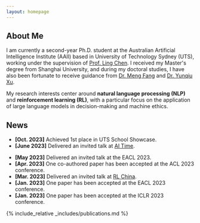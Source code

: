 ```yaml
---
layout: homepage
---
```


## About Me

I am currently a second-year Ph.D. student at the Australian Artificial Intelligence Institute (AAII) based in University of Technology Sydney (UTS), working under the supervision of [Prof. Ling Chen](https://profiles.uts.edu.au/Ling.Chen). 
I received my Master's degree from Shanghai University, and during my doctoral studies, I have also been fortunate to receive guidance from [Dr. Meng Fang](https://mengf1.github.io/) and [Dr. Yunqiu Xu](https://www.linkedin.com/in/yunqiu-xu-53052ab4/).
 

My research interests center around **natural language processing (NLP)** and **reinforcement learning (RL)**, with a particular focus on the application of large language models in decision-making and machine ethics.



## News
- **[Oct. 2023]** Achieved 1st place in UTS School Showcase.
- **[June 2023]** Delivered an invited talk at [AI Time](https://www.aitime.cn/).
<!-- - **[May 2023]** Nominated for the Google PhD Fellowship. -->
- **[May 2023]** Delivered an invited talk at the EACL 2023.
- **[Apr. 2023]** One co-authored paper has been accepted at the ACL 2023 conference.
- **[Mar. 2023]** Delivered an invited talk at [RL China](http://rlchina.org/).
- **[Jan. 2023]** One paper has been accepted at the EACL 2023 conference.
- **[Jan. 2023]** One paper has been accepted at the ICLR 2023 conference.


{% include_relative _includes/publications.md %}

<!-- {% include_relative _includes/services.md %} -->

<!-- ## Selected Awards
- **[June 2021]** Outstanding Graduate Award (Master)
- **[Oct. 2020]** China National Scholarship for Postgraduate Studies
- **[Oct. 2020]** First Prize Postgraduate Scholarship
- **[Sep. 2020]** National Second Prize in China Postgraduate Mathematical Contest in Modeling
- **[Dec. 2019]** Second Prize in the Quantitative Investment Strategy Competition
- **[Oct. 2019]** Second Prize Postgraduate Scholarship
<!-- - **[Sep. 2019]** National Third Prize in China Postgraduate Mathematical Contest in Modeling -->
<!-- - **[Oct. 2018]** First Prize Postgraduate Scholarship
- **[June 2018]** Outstanding Graduate Award (Bachelor)
- **[June 2018]** Excellent Graduation Thesis Award (Bachelor)
- **[June 2017]** First Prize Undergraduate Scholarship --> 
